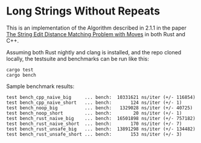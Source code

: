 # Long Strings Without Repeats

This is an implementation of the Algorithm described in 2.1.1
in the paper [The String Edit Distance Matching Problem with
Moves](http://citeseerx.ist.psu.edu/viewdoc/download?doi=10.1.1.137.5616&rep=rep1&type=pdf)
in both Rust and C++.

Assuming both Rust nightly and clang is installed, and the repo cloned locally,
the testsuite and benchmarks
can be run like this:

```
cargo test
cargo bench
```

Sample benchmark results:

```
test bench_cpp_naive_big     ... bench:  10331621 ns/iter (+/- 116854)
test bench_cpp_naive_short   ... bench:       124 ns/iter (+/- 1)
test bench_noop_big          ... bench:   1329028 ns/iter (+/- 40725)
test bench_noop_short        ... bench:        20 ns/iter (+/- 1)
test bench_rust_naive_big    ... bench:  16501898 ns/iter (+/- 757182)
test bench_rust_naive_short  ... bench:       170 ns/iter (+/- 7)
test bench_rust_unsafe_big   ... bench:  13891298 ns/iter (+/- 134482)
test bench_rust_unsafe_short ... bench:       153 ns/iter (+/- 3)
```
